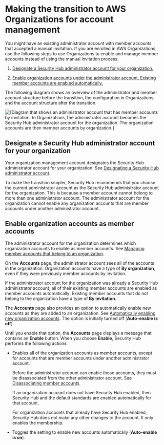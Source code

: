 # Making the transition to AWS Organizations for account management<a name="accounts-transition-to-orgs"></a>

You might have an existing administrator account with member accounts that accepted a manual invitation\. If you are enrolled in AWS Organizations, use the following steps to use Organizations to enable and manage member accounts instead of using the manual invitation process:

1. [Designate a Security Hub administrator account for your organization\.](#account-transition-delegated-administrator)

1. [Enable organization accounts under the administrator account\. Existing member accounts are enabled automatically\.](#account-transition-enable-members)

The following diagram shows an overview of the administrator and member account structure before the transition, the configuration in Organizations, and the account structure after the transition\.

![\[Diagram that shows an administrator account that has member accounts by invitation. In Organizations, the administrator account becomes the Security Hub administrator account for the organization. The organization accounts are then member accounts by organization.\]](http://docs.aws.amazon.com/securityhub/latest/userguide/images/diagram_account_transition.png)

## Designate a Security Hub administrator account for your organization<a name="account-transition-delegated-administrator"></a>

Your organization management account designates the Security Hub administrator account for your organization\. See [Designating a Security Hub administrator account](designate-orgs-admin-account.md)\.

To make the transition simpler, Security Hub recommends that you choose the current administrator account as the Security Hub administrator account for the organization\. This is because a member account cannot belong to more than one administrator account\. The administrator account for the organization cannot enable any organization accounts that are member accounts under another administrator account\.

## Enable organization accounts as member accounts<a name="account-transition-enable-members"></a>

The administrator account for the organization determines which organization accounts to enable as member accounts\. See [Managing member accounts that belong to an organization](securityhub-accounts-orgs.md)\.

On the **Accounts** page, the administrator account sees all of the accounts in the organization\. Organization accounts have a type of **By organization**, even if they were previously member accounts by invitation\.

If the administrator account for the organization was already a Security Hub administrator account, all of their existing member accounts are enabled as member accounts automatically\. Existing member accounts that do not belong to the organization have a type of **By invitation**\.

The **Accounts** page also provides an option to automatically enable new accounts as they are added to an organization\. See [Automatically enabling new organization accounts](accounts-orgs-auto-enable.md)\. The option is initially turned off \(**Auto\-enable is off**\)\.

Until you enable that option, the **Accounts** page displays a message that contains an **Enable** button\. When you choose **Enable**, Security Hub performs the following actions:
+ Enables all of the organization accounts as member accounts, except for accounts that are member accounts under another administrator account\.

  Before the administrator account can enable those accounts, they must be disassociated from the other administrator account\. See [Disassociating member accounts](securityhub-disassociate-members.md)\.

  If an organization account does not have Security Hub enabled, then Security Hub and the default standards are enabled automatically for that account\.

  For organization accounts that already have Security Hub enabled, Security Hub does not make any other changes to the account\. It only enables the membership\.
+ Toggles the setting to enable new accounts automatically \(**Auto\-enable is on**\)\.